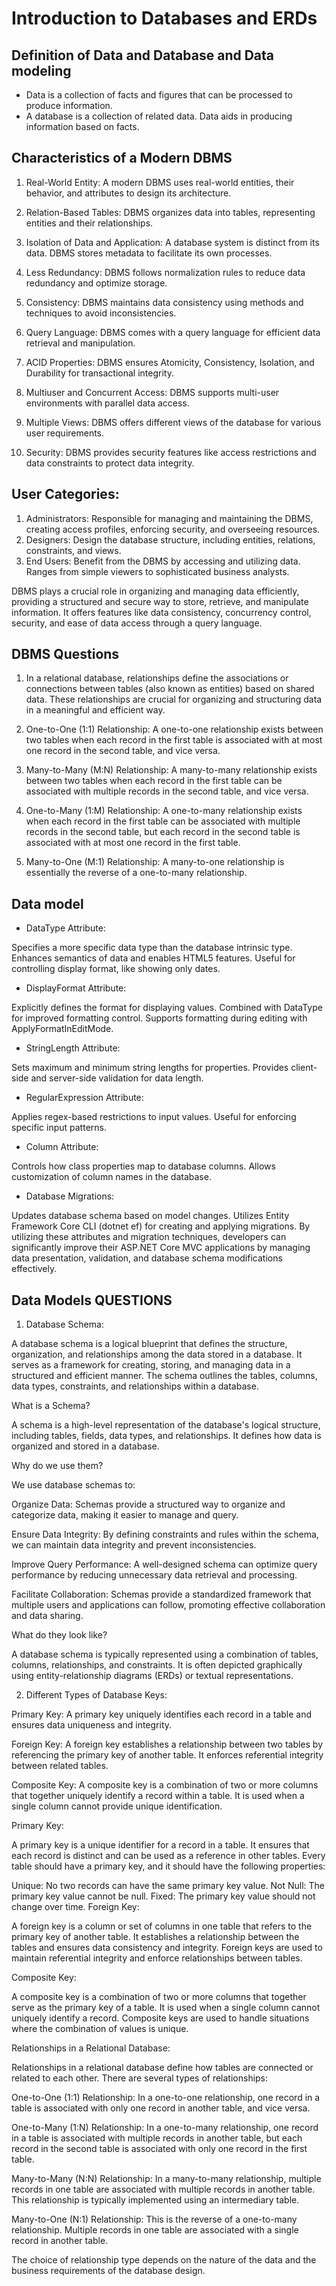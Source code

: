 # Introduction to Databases and ERDs

## Definition of Data and Database and Data modeling 

* Data is a collection of facts and figures that can be processed to produce information.
* A database is a collection of related data. Data aids in producing information based on facts.

## Characteristics of a Modern DBMS

1. Real-World Entity: A modern DBMS uses real-world entities, their behavior, and attributes to design its architecture.

2. Relation-Based Tables: DBMS organizes data into tables, representing entities and their relationships.

3. Isolation of Data and Application: A database system is distinct from its data. DBMS stores metadata to facilitate its own processes.

4. Less Redundancy: DBMS follows normalization rules to reduce data redundancy and optimize storage.

5. Consistency: DBMS maintains data consistency using methods and techniques to avoid inconsistencies.

6. Query Language: DBMS comes with a query language for efficient data retrieval and manipulation.

7. ACID Properties: DBMS ensures Atomicity, Consistency, Isolation, and Durability for transactional integrity.

8. Multiuser and Concurrent Access: DBMS supports multi-user environments with parallel data access.

9. Multiple Views: DBMS offers different views of the database for various user requirements.

10. Security: DBMS provides security features like access restrictions and data constraints to protect data integrity.

## User Categories:

1. Administrators: Responsible for managing and maintaining the DBMS, creating access profiles, enforcing security, and overseeing resources.
2. Designers: Design the database structure, including entities, relations, constraints, and views.
3. End Users: Benefit from the DBMS by accessing and utilizing data. Ranges from simple viewers to sophisticated business analysts.

DBMS plays a crucial role in organizing and managing data efficiently, providing a structured and secure way to store, retrieve, and manipulate information. It offers features like data consistency, concurrency control, security, and ease of data access through a query language.

## DBMS Questions

1. In a relational database, relationships define the associations or connections between tables (also known as entities) based on shared data. These relationships are crucial for organizing and structuring data in a meaningful and efficient way.

2. One-to-One (1:1) Relationship:
A one-to-one relationship exists between two tables when each record in the first table is associated with at most one record in the second table, and vice versa. 

3. Many-to-Many (M:N) Relationship:
A many-to-many relationship exists between two tables when each record in the first table can be associated with multiple records in the second table, and vice versa. 

4. One-to-Many (1:M) Relationship:
A one-to-many relationship exists when each record in the first table can be associated with multiple records in the second table, but each record in the second table is associated with at most one record in the first table. 

5. Many-to-One (M:1) Relationship:
A many-to-one relationship is essentially the reverse of a one-to-many relationship. 

## Data model

* DataType Attribute:

Specifies a more specific data type than the database intrinsic type.
Enhances semantics of data and enables HTML5 features.
Useful for controlling display format, like showing only dates.

* DisplayFormat Attribute:

Explicitly defines the format for displaying values.
Combined with DataType for improved formatting control.
Supports formatting during editing with ApplyFormatInEditMode.

* StringLength Attribute:

Sets maximum and minimum string lengths for properties.
Provides client-side and server-side validation for data length.

* RegularExpression Attribute:

Applies regex-based restrictions to input values.
Useful for enforcing specific input patterns.

* Column Attribute:

Controls how class properties map to database columns.
Allows customization of column names in the database.

* Database Migrations:

Updates database schema based on model changes.
Utilizes Entity Framework Core CLI (dotnet ef) for creating and applying migrations.
By utilizing these attributes and migration techniques, developers can significantly improve their ASP.NET Core MVC applications by managing data presentation, validation, and database schema modifications effectively.

## Data Models QUESTIONS 

1. Database Schema:

A database schema is a logical blueprint that defines the structure, organization, and relationships among the data stored in a database. It serves as a framework for creating, storing, and managing data in a structured and efficient manner. The schema outlines the tables, columns, data types, constraints, and relationships within a database.

What is a Schema?

A schema is a high-level representation of the database's logical structure, including tables, fields, data types, and relationships. It defines how data is organized and stored in a database.

Why do we use them?

We use database schemas to:

Organize Data: Schemas provide a structured way to organize and categorize data, making it easier to manage and query.

Ensure Data Integrity: By defining constraints and rules within the schema, we can maintain data integrity and prevent inconsistencies.

Improve Query Performance: A well-designed schema can optimize query performance by reducing unnecessary data retrieval and processing.

Facilitate Collaboration: Schemas provide a standardized framework that multiple users and applications can follow, promoting effective collaboration and data sharing.

What do they look like?

A database schema is typically represented using a combination of tables, columns, relationships, and constraints. It is often depicted graphically using entity-relationship diagrams (ERDs) or textual representations.

2. Different Types of Database Keys:

Primary Key: A primary key uniquely identifies each record in a table and ensures data uniqueness and integrity.

Foreign Key: A foreign key establishes a relationship between two tables by referencing the primary key of another table. It enforces referential integrity between related tables.

Composite Key: A composite key is a combination of two or more columns that together uniquely identify a record within a table. It is used when a single column cannot provide unique identification.

Primary Key:

A primary key is a unique identifier for a record in a table. It ensures that each record is distinct and can be used as a reference in other tables. Every table should have a primary key, and it should have the following properties:

Unique: No two records can have the same primary key value.
Not Null: The primary key value cannot be null.
Fixed: The primary key value should not change over time.
Foreign Key:

A foreign key is a column or set of columns in one table that refers to the primary key of another table. It establishes a relationship between the tables and ensures data consistency and integrity. Foreign keys are used to maintain referential integrity and enforce relationships between tables.

Composite Key:

A composite key is a combination of two or more columns that together serve as the primary key of a table. It is used when a single column cannot uniquely identify a record. Composite keys are used to handle situations where the combination of values is unique.

Relationships in a Relational Database:

Relationships in a relational database define how tables are connected or related to each other. There are several types of relationships:

One-to-One (1:1) Relationship: In a one-to-one relationship, one record in a table is associated with only one record in another table, and vice versa.

One-to-Many (1:N) Relationship: In a one-to-many relationship, one record in a table is associated with multiple records in another table, but each record in the second table is associated with only one record in the first table.

Many-to-Many (N:N) Relationship: In a many-to-many relationship, multiple records in one table are associated with multiple records in another table. This relationship is typically implemented using an intermediary table.

Many-to-One (N:1) Relationship: This is the reverse of a one-to-many relationship. Multiple records in one table are associated with a single record in another table.

The choice of relationship type depends on the nature of the data and the business requirements of the database design.






